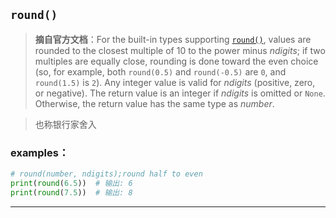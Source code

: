 ## `round()`

> **摘自官方文档**：For the built-in types supporting [`round()`](https://docs.python.org/3/library/functions.html#round "round"), values are rounded to the closest multiple of 10 to the power minus _ndigits_; if two multiples are equally close, rounding is done toward the even choice (so, for example, both `round(0.5)` and `round(-0.5)` are `0`, and `round(1.5)` is `2`). Any integer value is valid for _ndigits_ (positive, zero, or negative). The return value is an integer if _ndigits_ is omitted or `None`. Otherwise, the return value has the same type as _number_.


> 也称银行家舍入  
### examples：
```python
# round(number, ndigits);round half to even
print(round(6.5))  # 输出: 6
print(round(7.5))  # 输出: 8
```
---


